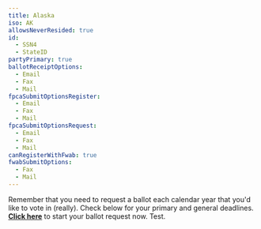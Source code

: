 ```yaml
---
title: Alaska
iso: AK
allowsNeverResided: true
id:
  - SSN4
  - StateID
partyPrimary: true
ballotReceiptOptions:
  - Email
  - Fax
  - Mail
fpcaSubmitOptionsRegister:
  - Email
  - Fax
  - Mail
fpcaSubmitOptionsRequest:
  - Email
  - Fax
  - Mail
canRegisterWithFwab: true
fwabSubmitOptions:
  - Fax
  - Mail
---
```

Remember that you need to request a ballot each calendar year that you'd like to vote in (really). Check below for your primary and general deadlines. [**Click here**](https://www.votefromabroad.org) to start your ballot request now. Test.
